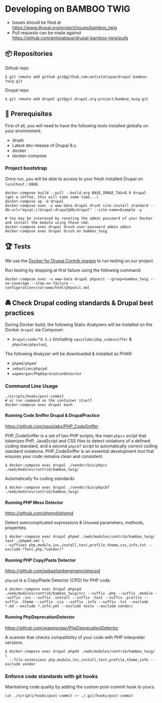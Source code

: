 # Developing on BAMBOO TWIG

* Issues should be filed at
https://www.drupal.org/project/issues/bamboo_twig
* Pull requests can be made against
https://github.com/antistatique/drupal-bamboo-twig/pulls

## 📦 Repositories

Github repo
  
  ```
  $ git remote add github git@github.com:antistatique/drupal-bamboo-twig.git
  ```

Drupal repo
  
  ```
  $ git remote add drupal git@git.drupal.org:project/bamboo_twig.git  
  ```

## 🔧 Prerequisites

First of all, you will need to have the following tools installed
globally on your environment:

  * drush
  * Latest dev release of Drupal 8.x.
  * docker
  * docker-compose

### Project bootstrap

Once run, you will be able to access to your fresh installed Drupal on `localhost::8888`.

    docker-compose build --pull --build-arg BASE_IMAGE_TAG=8.9 drupal
    (get a coffee, this will take some time...)
    docker-compose up -d drupal
    docker-compose exec -u www-data drupal drush site-install standard --db-url="mysql://drupal:drupal@db/drupal" --site-name=Example -y

    # You may be interesed by reseting the admin passowrd of your Docker and install the module using those cmd.
    docker-compose exec drupal drush user:password admin admin
    docker-compose exec drupal drush en bamboo_twig

## 🏆 Tests

We use the [Docker for Drupal Contrib images](https://hub.docker.com/r/wengerk/drupal-for-contrib) to run testing on our project.

Run testing by stopping at first failure using the following command:

    docker-compose exec -u www-data drupal phpunit --group=bamboo_twig --no-coverage --stop-on-failure --configuration=/var/www/html/phpunit.xml

## 🚔 Check Drupal coding standards & Drupal best practices

During Docker build, the following Static Analyzers will be installed on the Docker `drupal` via Composer:

- `drupal/coder^8.3.1`  (including `squizlabs/php_codesniffer` & `phpstan/phpstan`),

The following Analyzer will be downloaded & installed as PHAR:

- `phpmd/phpmd`
- `sebastian/phpcpd`
- `wapmorgan/PhpDeprecationDetector`

### Command Line Usage

    ./scripts/hooks/post-commit
    # or run command on the container itself
    docker-compose exec drupal bash

#### Running Code Sniffer Drupal & DrupalPractice

https://github.com/squizlabs/PHP_CodeSniffer

PHP_CodeSniffer is a set of two PHP scripts; the main `phpcs` script that tokenizes PHP, JavaScript and CSS files to
detect violations of a defined coding standard, and a second `phpcbf` script to automatically correct coding standard
violations.
PHP_CodeSniffer is an essential development tool that ensures your code remains clean and consistent.

  ```
  $ docker-compose exec drupal ./vendor/bin/phpcs ./web/modules/contrib/bamboo_twig/
  ```

Automatically fix coding standards

  ```
  $ docker-compose exec drupal ./vendor/bin/phpcbf ./web/modules/contrib/bamboo_twig/
  ```

#### Running PHP Mess Detector

https://github.com/phpmd/phpmd

Detect overcomplicated expressions & Unused parameters, methods, properties.

  ```
  $ docker-compose exec drupal phpmd ./web/modules/contrib/bamboo_twig/ text ./phpmd.xml \
  --suffixes php,module,inc,install,test,profile,theme,css,info,txt --exclude *Test.php,*vendor/*
  ```

#### Running PHP Copy/Paste Detector

https://github.com/sebastianbergmann/phpcpd

`phpcpd` is a Copy/Paste Detector (CPD) for PHP code.

  ```
  $ docker-compose exec drupal phpcpd ./web/modules/contrib/bamboo_twig/src --suffix .php --suffix .module --suffix .inc --suffix .install --suffix .test --suffix .profile --suffix .theme --suffix .css --suffix .info --suffix .txt --exclude *.md --exclude *.info.yml --exclude tests --exclude vendor/
  ```

#### Running PhpDeprecationDetector

https://github.com/wapmorgan/PhpDeprecationDetector

A scanner that checks compatibility of your code with PHP interpreter versions.

  ```
  $ docker-compose exec drupal phpdd ./web/modules/contrib/bamboo_twig/ \
    --file-extensions php,module,inc,install,test,profile,theme,info --exclude vendor
  ```

### Enforce code standards with git hooks

Maintaining code quality by adding the custom post-commit hook to yours.

  ```bash
  cat ./scripts/hooks/post-commit >> ./.git/hooks/post-commit
  ```
